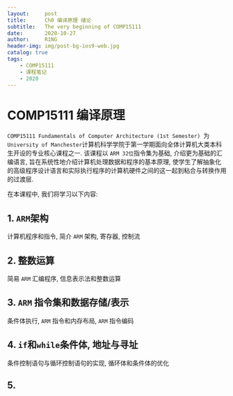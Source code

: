 ```yaml
---
layout:     post
title:      Ch0 编译原理 绪论
subtitle:   The very beginning of COMP15111
date:       2020-10-27
author:     R1NG
header-img: img/post-bg-ios9-web.jpg
catalog: true
tags:
    - COMP15111
    - 课程笔记
    - 2020
---
```




# COMP15111 编译原理

`COMP15111 Fundamentals of Computer Architecture (1st Semester) `为 `University of Manchester`计算机科学学院于第一学期面向全体计算机大类本科生开设的专业核心课程之一. 该课程以 `ARM 32位`指令集为基础, 介绍更为基础的汇编语言, 旨在系统性地介绍计算机处理数据和程序的基本原理, 使学生了解抽象化的高级程序设计语言和实际执行程序的计算机硬件之间的这一起到粘合与转换作用的过渡层. 

在本课程中, 我们将学习以下内容: <br>

## 1. `ARM`架构 <br> 
计算机程序和指令, 简介 `ARM` 架构, 寄存器, 控制流
## 2. 整数运算<br>
简易 `ARM` 汇编程序, 信息表示法和整数运算
## 3. `ARM` 指令集和数据存储/表示<br>
条件体执行, `ARM` 指令和内存布局, `ARM` 指令编码
## 4. `if`和`while`条件体, 地址与寻址<br>
条件控制语句与循环控制语句的实现, 循环体和条件体的优化
## 5. 
